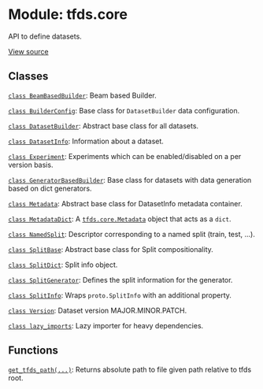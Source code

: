 <div itemscope itemtype="http://developers.google.com/ReferenceObject">
<meta itemprop="name" content="tfds.core" />
<meta itemprop="path" content="Stable" />
</div>

# Module: tfds.core

API to define datasets.

<a target="_blank" href=https://github.com/tensorflow/datasets/tree/master/tensorflow_datasets/core/__init__.py>View
source</a>

<!-- Placeholder for "Used in" -->


## Classes

[`class BeamBasedBuilder`](../tfds/core/BeamBasedBuilder.md): Beam based Builder.

[`class BuilderConfig`](../tfds/core/BuilderConfig.md): Base class for `DatasetBuilder` data configuration.

[`class DatasetBuilder`](../tfds/core/DatasetBuilder.md): Abstract base class for all datasets.

[`class DatasetInfo`](../tfds/core/DatasetInfo.md): Information about a dataset.

[`class Experiment`](../tfds/core/Experiment.md): Experiments which can be
enabled/disabled on a per version basis.

[`class GeneratorBasedBuilder`](../tfds/core/GeneratorBasedBuilder.md): Base class for datasets with data generation based on dict generators.

[`class Metadata`](../tfds/core/Metadata.md): Abstract base class for
DatasetInfo metadata container.

[`class MetadataDict`](../tfds/core/MetadataDict.md): A
<a href="../tfds/core/Metadata.md"><code>tfds.core.Metadata</code></a> object
that acts as a `dict`.

[`class NamedSplit`](../tfds/core/NamedSplit.md): Descriptor corresponding to a named split (train, test, ...).

[`class SplitBase`](../tfds/core/SplitBase.md): Abstract base class for Split compositionality.

[`class SplitDict`](../tfds/core/SplitDict.md): Split info object.

[`class SplitGenerator`](../tfds/core/SplitGenerator.md): Defines the split information for the generator.

[`class SplitInfo`](../tfds/core/SplitInfo.md): Wraps `proto.SplitInfo` with an additional property.

[`class Version`](../tfds/core/Version.md): Dataset version MAJOR.MINOR.PATCH.

[`class lazy_imports`](../tfds/core/lazy_imports.md): Lazy importer for heavy
dependencies.

## Functions

[`get_tfds_path(...)`](../tfds/core/get_tfds_path.md): Returns absolute path to file given path relative to tfds root.

